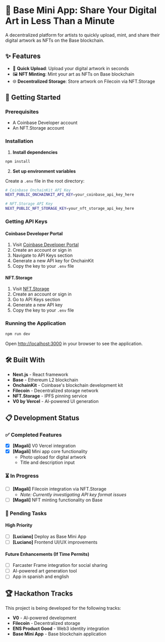 # 🎨 Base Mini App: Share Your Digital Art in Less Than a Minute

A decentralized platform for artists to quickly upload, mint, and share their digital artwork as NFTs on the Base blockchain.

## ✨ Features

- 📸 **Quick Upload**: Upload your digital artwork in seconds
- 🖼️ **NFT Minting**: Mint your art as NFTs on Base blockchain
- 🌐 **Decentralized Storage**: Store artwork on Filecoin via NFT.Storage

## 🚀 Getting Started

### Prerequisites

- A Coinbase Developer account
- An NFT.Storage account

### Installation

1. **Install dependencies**

```bash
npm install
```

2. **Set up environment variables**

Create a `.env` file in the root directory:

```bash
# Coinbase OnchainKit API Key
NEXT_PUBLIC_ONCHAINKIT_API_KEY=your_coinbase_api_key_here

# NFT.Storage API Key
NEXT_PUBLIC_NFT_STORAGE_KEY=your_nft_storage_api_key_here
```

### Getting API Keys

#### Coinbase Developer Portal

1. Visit [Coinbase Developer Portal](https://www.coinbase.com/developer-platform)
2. Create an account or sign in
3. Navigate to API Keys section
4. Generate a new API key for OnchainKit
5. Copy the key to your `.env` file

#### NFT.Storage

1. Visit [NFT.Storage](https://app.nft.storage/)
2. Create an account or sign in
3. Go to API Keys section
4. Generate a new API key
5. Copy the key to your `.env` file

### Running the Application

```bash
npm run dev
```

Open [http://localhost:3000](http://localhost:3000) in your browser to see the application.

## 🛠️ Built With

- **Next.js** - React framework
- **Base** - Ethereum L2 blockchain
- **OnchainKit** - Coinbase's blockchain development kit
- **Filecoin** - Decentralized storage network
- **NFT.Storage** - IPFS pinning service
- **V0 by Vercel** - AI-powered UI generation

## 📋 Development Status

### ✅ Completed Features

- [x] **[Magali]** V0 Vercel integration
- [x] **[Magali]** Mini app core functionality
  - Photo upload for digital artwork
  - Title and description input

### ⏳ In Progress

- [ ] **[Magali]** Filecoin integration via NFT.Storage
  - _Note: Currently investigating API key format issues_
- [ ] **[Magali]** NFT minting functionality on Base

### 🔄 Pending Tasks

#### High Priority

- [ ] **[Luciano]** Deploy as Base Mini App
- [ ] **[Luciano]** Frontend UI/UX improvements

#### Future Enhancements (If Time Permits)

- [ ] Farcaster Frame integration for social sharing
- [ ] AI-powered art generation tool
- [ ] App in spanish and english

## 🏆 Hackathon Tracks

This project is being developed for the following tracks:

- **V0** - AI-powered development
- **Filecoin** - Decentralized storage
- **ENS Product Good** - Web3 identity integration
- **Base Mini App** - Base blockchain application
